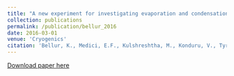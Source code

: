 ```yaml
---
title: "A new experiment for investigating evaporation and condensation of cryogenic propellants"
collection: publications
permalink: /publication/bellur_2016
date: 2016-03-01
venue: 'Cryogenics'
citation: 'Bellur, K., Medici, E.F., Kulshreshtha, M., Konduru, V., Tyrewala, D., Tamilarasan, A., McQuillen, J., Leao, J.B., Hussey, D.S., Jacobson, D.L. and Scherschligt, J., 2016. A new experiment for investigating evaporation and condensation of cryogenic propellants. Cryogenics, 74, pp.131-137.'
---
```



[Download paper here](http://academicpages.github.io/files/bellur_2016.pdf)

